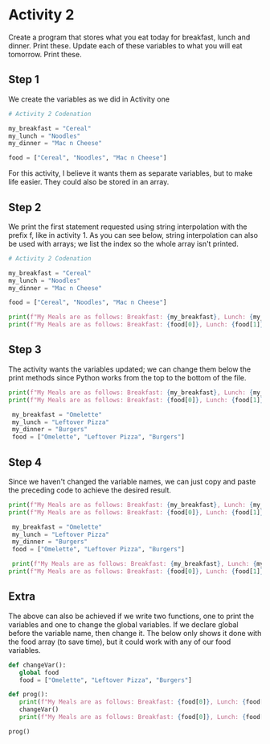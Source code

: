 # Activity 2

Create a program that stores what you eat today for
breakfast, lunch and dinner.
Print these.
Update each of these variables to what you will eat
tomorrow.
Print these.

## Step 1

We create the variables as we did in Activity one

```python
# Activity 2 Codenation

my_breakfast = "Cereal"
my_lunch = "Noodles"
my_dinner = "Mac n Cheese"

food = ["Cereal", "Noodles", "Mac n Cheese"]
```

For this activity, I believe it wants them as separate variables, but to make life easier.
They could also be stored in an array.

## Step 2

We print the first statement requested using string interpolation with the prefix f, like in activity 1.
As you can see below, string interpolation can also be used with arrays; we list the index so the whole array isn't printed.

```python
# Activity 2 Codenation

my_breakfast = "Cereal"
my_lunch = "Noodles"
my_dinner = "Mac n Cheese"

food = ["Cereal", "Noodles", "Mac n Cheese"]

print(f"My Meals are as follows: Breakfast: {my_breakfast}, Lunch: {my_lunch}, Dinner: {my_dinner}.")
print(f"My Meals are as follows: Breakfast: {food[0]}, Lunch: {food[1]}, Dinner: {food[2]}.")

```

## Step 3

The activity wants the variables updated; we can change them below the print methods since Python works from the top to the bottom of the file.

```python
print(f"My Meals are as follows: Breakfast: {my_breakfast}, Lunch: {my_lunch}, Dinner: {my_dinner}.")
print(f"My Meals are as follows: Breakfast: {food[0]}, Lunch: {food[1]}, Dinner: {food[2]}.")

 my_breakfast = "Omelette"
 my_lunch = "Leftover Pizza"
 my_dinner = "Burgers"
 food = ["Omelette", "Leftover Pizza", "Burgers"]
```

## Step 4

Since we haven't changed the variable names, we can just copy and paste the preceding code to achieve the desired result.

```python
print(f"My Meals are as follows: Breakfast: {my_breakfast}, Lunch: {my_lunch}, Dinner: {my_dinner}.")
print(f"My Meals are as follows: Breakfast: {food[0]}, Lunch: {food[1]}, Dinner: {food[2]}.")

 my_breakfast = "Omelette"
 my_lunch = "Leftover Pizza"
 my_dinner = "Burgers"
 food = ["Omelette", "Leftover Pizza", "Burgers"]

 print(f"My Meals are as follows: Breakfast: {my_breakfast}, Lunch: {my_lunch}, Dinner: {my_dinner}.")
print(f"My Meals are as follows: Breakfast: {food[0]}, Lunch: {food[1]}, Dinner: {food[2]}.")
```

## Extra

The above can also be achieved if we write two functions, one to print the variables and one to change the global variables. If we declare global before the variable name, then change it.
The below only shows it done with the food array (to save time), but it could work with any of our food variables.

```python
def changeVar():
   global food
   food = ["Omelette", "Leftover Pizza", "Burgers"]

def prog():
   print(f"My Meals are as follows: Breakfast: {food[0]}, Lunch: {food[1]}, Dinner: {food[2]}.")
   changeVar()
   print(f"My Meals are as follows: Breakfast: {food[0]}, Lunch: {food[1]}, Dinner: {food[2]}.")

prog()
```

